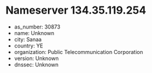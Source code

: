 # Nameserver 134.35.119.254

* as_number: 30873
* name: Unknown
* city: Sanaa
* country: YE
* organization: Public Telecommunication Corporation
* version: Unknown
* dnssec: Unknown
